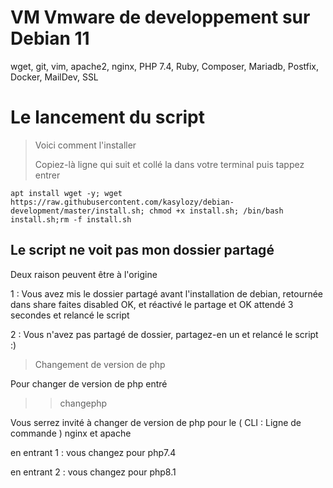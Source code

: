 # VM Vmware de developpement sur Debian 11

wget, git, vim, apache2, nginx, PHP 7.4, Ruby, Composer, Mariadb, Postfix, Docker, MailDev, SSL 

# Le lancement du script

> Voici comment l'installer
>
> Copiez-là ligne qui suit et collé la dans votre terminal puis tappez entrer
``` 
apt install wget -y; wget https://raw.githubusercontent.com/kasylozy/debian-development/master/install.sh; chmod +x install.sh; /bin/bash install.sh;rm -f install.sh
```

## Le script ne voit pas mon dossier partagé
Deux raison peuvent être à l'origine

1 : Vous avez mis le dossier partagé avant l'installation de debian, retournée dans share faites disabled OK, et réactivé le partage et OK attendé 3 secondes et relancé le script

2 : Vous n'avez pas partagé de dossier, partagez-en un et relancé le script :)

> Changement de version de php

Pour changer de version de php entré
>> changephp

Vous serrez invité à changer de version de php pour le ( CLI : Ligne de commande ) nginx et apache

en entrant 1 : vous changez pour php7.4

en entrant 2 : vous changez pour php8.1
